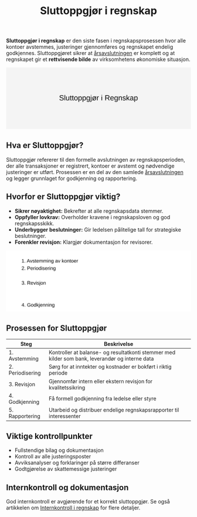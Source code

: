 ﻿---
title: "Sluttoppgjør i regnskap"
seoTitle: "Sluttoppgjør | Siste steg i årsavslutningen"
description: "Sluttoppgjør er siste fase i regnskapsprosessen med avstemming, justeringer og endelig godkjenning. Se steg-for-steg-prosessen og viktige kontrollpunkter."
summary: "Hva er sluttoppgjør, hvorfor det er viktig, og hvordan du gjennomfører et ryddig sluttoppgjør med gode kontroller og dokumentasjon."
---

**Sluttoppgjør i regnskap** er den siste fasen i regnskapsprosessen hvor alle kontoer avstemmes, justeringer gjennomføres og regnskapet endelig godkjennes. Sluttoppgjøret sikrer at [årsavslutningen](/blogs/regnskap/hva-er-aarsavslutning "Årsavslutning i regnskap") er komplett og at regnskapet gir et **rettvisende bilde** av virksomhetens økonomiske situasjon.

![Illustrasjon av Sluttoppgjør i regnskap](sluttoppgjor-image.svg)

## Hva er Sluttoppgjør?

Sluttoppgjør refererer til den formelle avslutningen av regnskapsperioden, der alle transaksjoner er registrert, kontoer er avstemt og nødvendige justeringer er utført. Prosessen er en del av den samlede [årsavslutningen](/blogs/regnskap/hva-er-aarsavslutning "Årsavslutning i regnskap") og legger grunnlaget for godkjenning og rapportering.

## Hvorfor er Sluttoppgjør viktig?

- **Sikrer nøyaktighet:** Bekrefter at alle regnskapsdata stemmer.
- **Oppfyller lovkrav:** Overholder kravene i regnskapsloven og god regnskapsskikk.
- **Underbygger beslutninger:** Gir ledelsen pålitelige tall for strategiske beslutninger.
- **Forenkler revisjon:** Klargjør dokumentasjon for revisorer.

![Oversikt over prosessen for sluttoppgjør](sluttoppgjor-prosess.svg)

## Prosessen for Sluttoppgjør

| Steg | Beskrivelse |
|------|-------------|
| 1. Avstemming | Kontroller at balanse- og resultatkonti stemmer med kilder som bank, leverandør og interne data |
| 2. Periodisering | Sørg for at inntekter og kostnader er bokført i riktig periode |
| 3. Revisjon | Gjennomfør intern eller ekstern revisjon for kvalitetssikring |
| 4. Godkjenning | Få formell godkjenning fra ledelse eller styre |
| 5. Rapportering | Utarbeid og distribuer endelige regnskapsrapporter til interessenter |

## Viktige kontrollpunkter

- Fullstendige bilag og dokumentasjon
- Kontroll av alle justeringsposter
- Avviksanalyser og forklaringer på større differanser
- Godtgjørelse av skattemessige justeringer

## Internkontroll og dokumentasjon

God internkontroll er avgjørende for et korrekt sluttoppgjør. Se også artikkelen om [Internkontroll i regnskap](/blogs/regnskap/hva-er-internkontroll "Hva er Internkontroll i regnskap") for flere detaljer.









